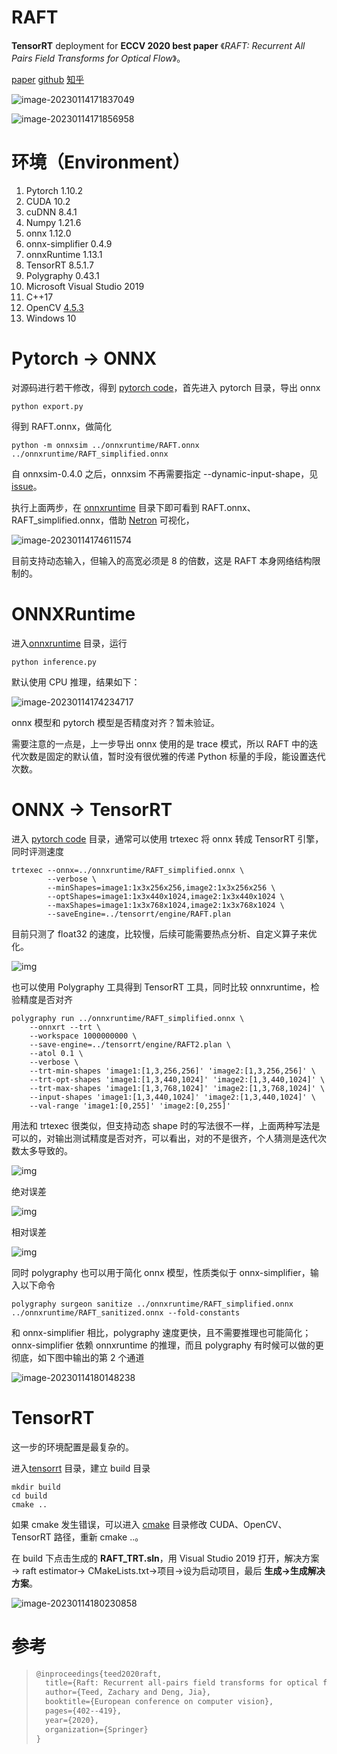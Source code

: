 # RAFT

**TensorRT** deployment for **ECCV 2020 best paper** 《*RAFT: Recurrent All Pairs Field Transforms for Optical Flow*》。

[paper](https://arxiv.org/pdf/2003.12039.pdf)    [github](https://github.com/princeton-vl/RAFT)   [知乎]()

![image-20230114171837049](markdown_images/image-20230114171837049.png)

![image-20230114171856958](markdown_images/image-20230114171856958.png)



# 环境（Environment）

1. Pytorch                1.10.2
2. CUDA                   10.2
3. cuDNN                 8.4.1
4. Numpy                1.21.6
5. onnx                    1.12.0
6. onnx-simplifier  0.4.9
7. onnxRuntime     1.13.1
8. TensorRT             8.5.1.7
9. Polygraphy          0.43.1
10. Microsoft Visual Studio 2019
11. C++17
12. OpenCV               [4.5.3](https://opencv.org/releases/)
13. Windows 10

# Pytorch → ONNX

对源码进行若干修改，得到 [pytorch code](https://github.com/hermosayhl/RAFT_TensorRT/tree/main/pytorch)，首先进入 pytorch 目录，导出 onnx

```shell
python export.py
```

得到 RAFT.onnx，做简化

```shell
python -m onnxsim ../onnxruntime/RAFT.onnx ../onnxruntime/RAFT_simplified.onnx
```

自 onnxsim-0.4.0 之后，onnxsim 不再需要指定 --dynamic-input-shape，见 [issue](https://github.com/daquexian/onnx-simplifier/issues/189)。

执行上面两步，在 [onnxruntime](https://github.com/hermosayhl/RAFT_TensorRT/tree/main/onnxruntime) 目录下即可看到 RAFT.onnx、RAFT_simplified.onnx，借助 [Netron](https://netron.app/) 可视化，

![image-20230114174611574](markdown_images/image-20230114174611574.png)

目前支持动态输入，但输入的高宽必须是 8 的倍数，这是 RAFT 本身网络结构限制的。

# ONNXRuntime

进入[onnxruntime](https://github.com/hermosayhl/RAFT_TensorRT/tree/main/onnxruntime) 目录，运行

```shell
python inference.py
```

默认使用 CPU 推理，结果如下：

![image-20230114174234717](markdown_images/image-20230114174234717.png)

onnx 模型和 pytorch 模型是否精度对齐？暂未验证。

需要注意的一点是，上一步导出 onnx 使用的是 trace 模式，所以 RAFT 中的迭代次数是固定的默认值，暂时没有很优雅的传递 Python 标量的手段，能设置迭代次数。

# ONNX → TensorRT

进入 [pytorch code](https://github.com/hermosayhl/RAFT_TensorRT/tree/main/pytorch) 目录，通常可以使用 trtexec 将 onnx 转成 TensorRT 引擎，同时评测速度

```shell
trtexec --onnx=../onnxruntime/RAFT_simplified.onnx \
        --verbose \
        --minShapes=image1:1x3x256x256,image2:1x3x256x256 \
        --optShapes=image1:1x3x440x1024,image2:1x3x440x1024 \
        --maxShapes=image1:1x3x768x1024,image2:1x3x768x1024 \
        --saveEngine=../tensorrt/engine/RAFT.plan
```

目前只测了 float32 的速度，比较慢，后续可能需要热点分析、自定义算子来优化。

![img](markdown_images/v2-7cb9f69cf915d7dcec35ceaf7912d292_1440w.png)

也可以使用 Polygraphy 工具得到 TensorRT 工具，同时比较 onnxruntime，检验精度是否对齐

```shell
polygraphy run ../onnxruntime/RAFT_simplified.onnx \
	--onnxrt --trt \
	--workspace 1000000000 \
	--save-engine=../tensorrt/engine/RAFT2.plan \
	--atol 0.1 \
	--verbose \
	--trt-min-shapes 'image1:[1,3,256,256]' 'image2:[1,3,256,256]' \
	--trt-opt-shapes 'image1:[1,3,440,1024]' 'image2:[1,3,440,1024]' \
	--trt-max-shapes 'image1:[1,3,768,1024]' 'image2:[1,3,768,1024]' \
	--input-shapes 'image1:[1,3,440,1024]' 'image2:[1,3,440,1024]' \
	--val-range 'image1:[0,255]' 'image2:[0,255]'
```

用法和 trtexec 很类似，但支持动态 shape 时的写法很不一样，上面两种写法是可以的，对输出测试精度是否对齐，可以看出，对的不是很齐，个人猜测是迭代次数太多导致的。

![img](markdown_images/v2-630d2fd98fb010636027f54db0ca73b6_1440w.png)

绝对误差

![img](markdown_images/v2-31a6ff68ca90efd83fac6b3122c29dba_1440w.png)

相对误差

![img](markdown_images/v2-fe793752481ed404e14cd7c5be131418_1440w.png)

同时 polygraphy 也可以用于简化 onnx 模型，性质类似于 onnx-simplifier，输入以下命令

```shell
polygraphy surgeon sanitize ../onnxruntime/RAFT_simplified.onnx ../onnxruntime/RAFT_sanitized.onnx --fold-constants
```

和 onnx-simplifier 相比，polygraphy 速度更快，且不需要推理也可能简化；onnx-simplifier 依赖 onnxruntime 的推理，而且 polygraphy 有时候可以做的更彻底，如下图中输出的第 2 个通道

![image-20230114180148238](markdown_images/image-20230114180148238.png)

# TensorRT

这一步的环境配置是最复杂的。

进入[tensorrt](https://github.com/hermosayhl/RAFT_TensorRT/tree/main/tensorrt) 目录，建立 build 目录

```shell
mkdir build
cd build
cmake ..
```

如果 cmake 发生错误，可以进入 [cmake](https://github.com/hermosayhl/RAFT_TensorRT/tree/main/tensorrt/cmake) 目录修改 CUDA、OpenCV、TensorRT 路径，重新 cmake ..。

在 build 下点击生成的 **RAFT_TRT.sln**，用 Visual Studio 2019 打开，解决方案→ raft estimator→ CMakeLists.txt→项目→设为启动项目，最后 **生成→生成解决方案**。

![image-20230114180230858](markdown_images/image-20230114180230858.png)

# 参考

> ```tex
> @inproceedings{teed2020raft,
>   title={Raft: Recurrent all-pairs field transforms for optical flow},
>   author={Teed, Zachary and Deng, Jia},
>   booktitle={European conference on computer vision},
>   pages={402--419},
>   year={2020},
>   organization={Springer}
> }
> ```